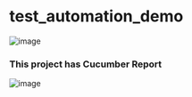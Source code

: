 # test_automation_demo
![image](https://user-images.githubusercontent.com/13474307/160660806-273109c2-4de6-43b9-8c53-18ccca7360b9.png)

### This project has Cucumber Report

![image](https://user-images.githubusercontent.com/13474307/160663107-fcab4b19-8c36-4726-87a4-0440245902a5.png)

